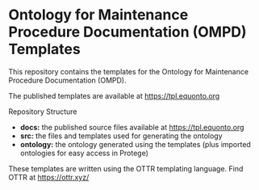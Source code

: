 # Ontology for Maintenance Procedure Documentation (OMPD) Templates

This repository contains the templates for the Ontology for Maintenance Procedure Documentation (OMPD).

The published templates are available at <https://tpl.equonto.org>

Repository Structure

- **docs:** the published source files available at <https://tpl.equonto.org>
- **src:** the files and templates used for generating the ontology
- **ontology:** the ontology generated using the templates (plus imported ontologies for easy access in Protege)

These templates are written using the OTTR templating language. Find OTTR at <https://ottr.xyz/>
